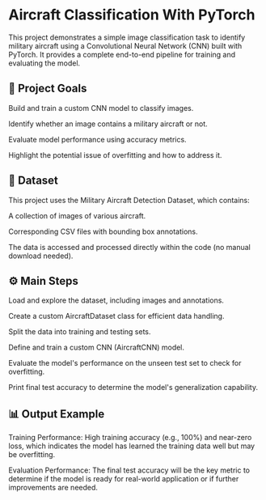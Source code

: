 # Aircraft Classification With PyTorch
This project demonstrates a simple image classification task to identify military aircraft using a Convolutional Neural Network (CNN) built with PyTorch. It provides a complete end-to-end pipeline for training and evaluating the model.

## 🎯 Project Goals
Build and train a custom CNN model to classify images.

Identify whether an image contains a military aircraft or not.

Evaluate model performance using accuracy metrics.

Highlight the potential issue of overfitting and how to address it.

## 📂 Dataset
This project uses the Military Aircraft Detection Dataset, which contains:

A collection of images of various aircraft.

Corresponding CSV files with bounding box annotations.

The data is accessed and processed directly within the code (no manual download needed).

## ⚙️ Main Steps
Load and explore the dataset, including images and annotations.

Create a custom AircraftDataset class for efficient data handling.

Split the data into training and testing sets.

Define and train a custom CNN (AircraftCNN) model.

Evaluate the model's performance on the unseen test set to check for overfitting.

Print final test accuracy to determine the model's generalization capability.

## 📊 Output Example
Training Performance: High training accuracy (e.g., 100%) and near-zero loss, which indicates the model has learned the training data well but may be overfitting.

Evaluation Performance: The final test accuracy will be the key metric to determine if the model is ready for real-world application or if further improvements are needed.
